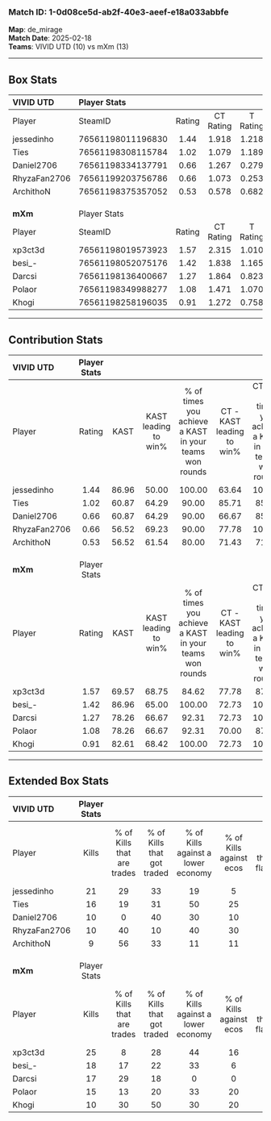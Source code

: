 ### Match ID: 1-0d08ce5d-ab2f-40e3-aeef-e18a033abbfe  
**Map**: de_mirage  
**Match Date**: 2025-02-18  
**Teams**: VIVID UTD (10) vs mXm (13)  

---  

## Box Stats  

| **VIVID UTD** | Player Stats      |        |           |          |       |       |       |         |        |      |     |
| :- | :- | :-: | :-: | :-: | :-: | :-: | :-: | :-: | :-: | :-: | :-: |
| Player        | SteamID           | Rating | CT Rating | T Rating | KAST  |  ADR  | Kills | Assists | Deaths | K/D  | HS% |
| jessedinho    | 76561198011196830 |  1.44  |   1.918   |  1.218   | 86.96 | 94.8  |  21   |    4    |   16   | 1.31 | 66  |
| Ties          | 76561198308115784 |  1.02  |   1.079   |  1.189   | 60.87 | 83.2  |  16   |    3    |   16   | 1.00 | 31  |
| Daniel2706    | 76561198334137791 |  0.66  |   1.267   |  0.279   | 60.87 | 62.7  |  10   |    3    |   19   | 0.53 | 70  |
| RhyzaFan2706  | 76561199203756786 |  0.66  |   1.073   |  0.253   | 56.52 | 53.0  |  10   |    2    |   16   | 0.63 | 40  |
| ArchithoN     | 76561198375357052 |  0.53  |   0.578   |  0.682   | 56.52 | 43.6  |   9   |    0    |   18   | 0.50 | 33  |
|               |                   |        |           |          |       |       |       |         |        |      |     |
|               |                   |        |           |          |       |       |       |         |        |      |     |
|               |                   |        |           |          |       |       |       |         |        |      |     |
| **mXm**       | Player Stats      |        |           |          |       |       |       |         |        |      |     |
| Player        | SteamID           | Rating | CT Rating | T Rating | KAST  |  ADR  | Kills | Assists | Deaths | K/D  | HS% |
| xp3ct3d       | 76561198019573923 |  1.57  |   2.315   |  1.010   | 69.57 | 112.7 |  25   |   10    |   15   | 1.67 | 36  |
| besi_-        | 76561198052075176 |  1.42  |   1.838   |  1.165   | 86.96 | 76.9  |  18   |    7    |   10   | 1.80 | 55  |
| Darcsi        | 76561198136400667 |  1.27  |   1.864   |  0.823   | 78.26 | 71.7  |  17   |    5    |   11   | 1.55 | 35  |
| Polaor        | 76561198349988277 |  1.08  |   1.471   |  1.070   | 78.26 | 72.9  |  15   |    4    |   16   | 0.94 | 66  |
| Khogi         | 76561198258196035 |  0.91  |   1.272   |  0.758   | 82.61 | 52.8  |  10   |    6    |   14   | 0.71 | 40  |
---  

## Contribution Stats  

| **VIVID UTD** | Player Stats |       |                      |                                                        |                           |                                                             |                          |                                                            |
| :- | :-: | :-: | :-: | :-: | :-: | :-: | :-: | :-: |
| Player        |    Rating    | KAST  | KAST leading to win% | % of times you achieve a KAST in your teams won rounds | CT - KAST leading to win% | CT - % of times you achieve a KAST in your teams won rounds | T - KAST leading to win% | T - % of times you achieve a KAST in your teams won rounds |
| jessedinho    |     1.44     | 86.96 |        50.00         |                         100.00                         |           63.64           |                           100.00                            |          33.33           |                           100.00                           |
| Ties          |     1.02     | 60.87 |        64.29         |                         90.00                          |           85.71           |                            85.71                            |          42.86           |                           100.00                           |
| Daniel2706    |     0.66     | 60.87 |        64.29         |                         90.00                          |           66.67           |                            85.71                            |          60.00           |                           100.00                           |
| RhyzaFan2706  |     0.66     | 56.52 |        69.23         |                         90.00                          |           77.78           |                           100.00                            |          50.00           |                           66.67                            |
| ArchithoN     |     0.53     | 56.52 |        61.54         |                         80.00                          |           71.43           |                            71.43                            |          50.00           |                           100.00                           |
|               |              |       |                      |                                                        |                           |                                                             |                          |                                                            |
|               |              |       |                      |                                                        |                           |                                                             |                          |                                                            |
|               |              |       |                      |                                                        |                           |                                                             |                          |                                                            |
| **mXm**       | Player Stats |       |                      |                                                        |                           |                                                             |                          |                                                            |
| Player        |    Rating    | KAST  | KAST leading to win% | % of times you achieve a KAST in your teams won rounds | CT - KAST leading to win% | CT - % of times you achieve a KAST in your teams won rounds | T - KAST leading to win% | T - % of times you achieve a KAST in your teams won rounds |
| xp3ct3d       |     1.57     | 69.57 |        68.75         |                         84.62                          |           77.78           |                            87.50                            |          57.14           |                           80.00                            |
| besi_-        |     1.42     | 86.96 |        65.00         |                         100.00                         |           72.73           |                           100.00                            |          55.56           |                           100.00                           |
| Darcsi        |     1.27     | 78.26 |        66.67         |                         92.31                          |           72.73           |                           100.00                            |          57.14           |                           80.00                            |
| Polaor        |     1.08     | 78.26 |        66.67         |                         92.31                          |           70.00           |                            87.50                            |          62.50           |                           100.00                           |
| Khogi         |     0.91     | 82.61 |        68.42         |                         100.00                         |           72.73           |                           100.00                            |          62.50           |                           100.00                           |
---  

## Extended Box Stats  

| **VIVID UTD** | Player Stats |                            |                            |                                    |                         |                              |                                 |        |                             |                                     |                          |                               |                            |
| :- | :-: | :-: | :-: | :-: | :-: | :-: | :-: | :-: | :-: | :-: | :-: | :-: | :-: |
| Player        |    Kills     | % of Kills that are trades | % of Kills that got traded | % of Kills against a lower economy | % of Kills against ecos | % of Kills that are flawless | % of Kills that are close duels | Deaths | % of Deaths that get traded | % of Deaths against a lower economy | % of Deaths against ecos | % of Deaths that are flawless | % of Deaths that are close |
| jessedinho    |      21      |             29             |             33             |                 19                 |            5            |              67              |               10                |   16   |             38              |                  6                  |            0             |              81               |             0              |
| Ties          |      16      |             19             |             31             |                 50                 |           25            |              50              |                6                |   16   |             31              |                 13                  |            13            |              69               |             13             |
| Daniel2706    |      10      |             0              |             40             |                 30                 |           10            |              50              |                0                |   19   |             32              |                 11                  |            5             |              63               |             16             |
| RhyzaFan2706  |      10      |             40             |             10             |                 40                 |           30            |              70              |               10                |   16   |              6              |                  6                  |            0             |              75               |             6              |
| ArchithoN     |      9       |             56             |             33             |                 11                 |           11            |              44              |                0                |   18   |             22              |                 11                  |            6             |              72               |             11             |
|               |              |                            |                            |                                    |                         |                              |                                 |        |                             |                                     |                          |                               |                            |
|               |              |                            |                            |                                    |                         |                              |                                 |        |                             |                                     |                          |                               |                            |
|               |              |                            |                            |                                    |                         |                              |                                 |        |                             |                                     |                          |                               |                            |
| **mXm**       | Player Stats |                            |                            |                                    |                         |                              |                                 |        |                             |                                     |                          |                               |                            |
| Player        |    Kills     | % of Kills that are trades | % of Kills that got traded | % of Kills against a lower economy | % of Kills against ecos | % of Kills that are flawless | % of Kills that are close duels | Deaths | % of Deaths that get traded | % of Deaths against a lower economy | % of Deaths against ecos | % of Deaths that are flawless | % of Deaths that are close |
| xp3ct3d       |      25      |             8              |             28             |                 44                 |           16            |              88              |                4                |   15   |             20              |                  7                  |            0             |              67               |             0              |
| besi_-        |      18      |             17             |             22             |                 33                 |            6            |              67              |               11                |   10   |             30              |                  0                  |            0             |              60               |             10             |
| Darcsi        |      17      |             29             |             18             |                 0                  |            0            |              76              |               12                |   11   |             18              |                 18                  |            0             |              55               |             9              |
| Polaor        |      15      |             13             |             20             |                 33                 |           20            |              60              |                0                |   16   |             50              |                  0                  |            0             |              50               |             6              |
| Khogi         |      10      |             30             |             50             |                 30                 |           20            |              50              |               30                |   14   |             29              |                 14                  |            7             |              57               |             7              |
